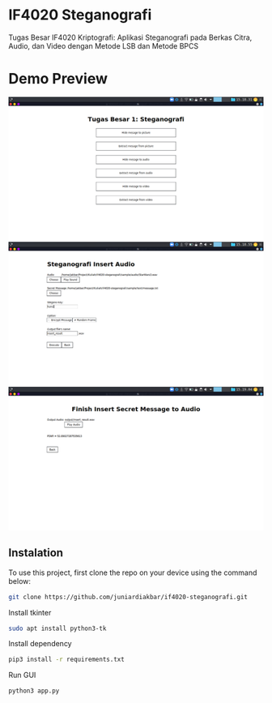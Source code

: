 # IF4020 Steganografi

Tugas Besar IF4020 Kriptografi: Aplikasi Steganografi pada Berkas Citra, Audio, dan Video dengan Metode LSB dan Metode BPCS

# Demo Preview

![Tampilan Awal](pict/1.png)
![Tampilan Insert Secret Message](pict/2.png)
![Tampilan Hasil Secret Message](pict/3.png)

## Instalation

To use this project, first clone the repo on your device using the command below:

```sh
git clone https://github.com/juniardiakbar/if4020-steganografi.git
```

Install tkinter

```sh
sudo apt install python3-tk
```

Install dependency

```sh
pip3 install -r requirements.txt
```

Run GUI

```
python3 app.py
```
